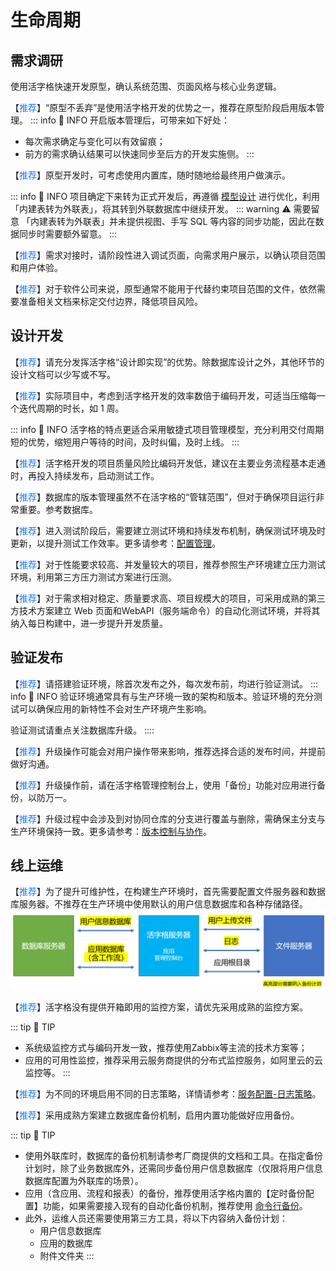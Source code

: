 # 生命周期

## 需求调研

使用活字格快速开发原型，确认系统范围、页面风格与核心业务逻辑。

【<font color="#1677FF">推荐</font>】“原型不丢弃”是使用活字格开发的优势之一，推荐在原型阶段启用版本管理。
::: info 📍 INFO
开启版本管理后，可带来如下好处：
- 每次需求确定与变化可以有效留痕；
- 前方的需求确认结果可以快速同步至后方的开发实施侧。
:::

【<font color="#1677FF">推荐</font>】原型开发时，可考虑使用内置库，随时随地给最终用户做演示。

::: info 📍 INFO
项目确定下来转为正式开发后，再遵循 [模型设计](../dev/database/domain) 进行优化，利用「内建表转为外联表」，将其转到外联数据库中继续开发。
::: warning ⚠️ 需要留意
「内建表转为外联表」并未提供视图、手写 SQL 等内容的同步功能，因此在数据同步时需要额外留意。
:::

【<font color="#1677FF">推荐</font>】需求对接时，请阶段性进入调试页面，向需求用户展示，以确认项目范围和用户体验。

【<font color="#1677FF">推荐</font>】对于软件公司来说，原型通常不能用于代替约束项目范围的文件，依然需要准备相关文档来标定交付边界，降低项目风险。

## 设计开发

【<font color="#1677FF">推荐</font>】请充分发挥活字格“设计即实现”的优势。除数据库设计之外，其他环节的设计文档可以少写或不写。

【<font color="#1677FF">推荐</font>】实际项目中，考虑到活字格开发的效率数倍于编码开发，可适当压缩每一个迭代周期的时长，如 1 周。

::: info 📍 INFO
活字格的特点更适合采用敏捷式项目管理模型，充分利用交付周期短的优势，缩短用户等待的时间，及时纠偏，及时上线。
:::

【<font color="#1677FF">推荐</font>】活字格开发的项目质量风险比编码开发低，建议在主要业务流程基本走通时，再投入持续发布，启动测试工作。

【<font color="#1677FF">推荐</font>】数据库的版本管理虽然不在活字格的“管辖范围”，但对于确保项目运行非常重要。参考数据库。

【<font color="#1677FF">推荐</font>】进入测试阶段后，需要建立测试环境和持续发布机制，确保测试环境及时更新，以提升测试工作效率。更多请参考：[配置管理](../dev/configuration/application#环境)。

【<font color="#1677FF">推荐</font>】对于性能要求较高、并发量较大的项目，推荐参照生产环境建立压力测试环境，利用第三方压力测试方案进行压测。

【<font color="#1677FF">推荐</font>】对于需求相对稳定、质量要求高、项目规模大的项目，可采用成熟的第三方技术方案建立 Web 页面和WebAPI（服务端命令）的自动化测试环境，并将其纳入每日构建中，进一步提升开发质量。

## 验证发布

【<font color="#1677FF">推荐</font>】请搭建验证环境，除首次发布之外，每次发布前，均进行验证测试。
::: info 📍 INFO
验证环境通常具有与生产环境一致的架构和版本。验证环境的充分测试可以确保应用的新特性不会对生产环境产生影响。

验证测试请重点关注数据库升级。
::::

【<font color="#1677FF">推荐</font>】升级操作可能会对用户操作带来影响，推荐选择合适的发布时间，并提前做好沟通。

【<font color="#1677FF">推荐</font>】升级操作前，请在活字格管理控制台上，使用「备份」功能对应用进行备份，以防万一。

【<font color="#1677FF">推荐</font>】升级过程中会涉及到对协同仓库的分支进行覆盖与删除，需确保主分支与生产环境保持一致。更多请参考：[版本控制与协作](../dev/cooperation)。

## 线上运维

【<font color="#1677FF">推荐</font>】为了提升可维护性，在构建生产环境时，首先需要配置文件服务器和数据库服务器。不推荐在生产环境中使用默认的用户信息数据库和各种存储路径。
![生产环境配置](../images/arch-life-prd.png "生产环境配置")

【<font color="#1677FF">推荐</font>】活字格没有提供开箱即用的监控方案，请优先采用成熟的监控方案。

::: tip 🔔 TIP
- 系统级监控方式与编码开发一致，推荐使用Zabbix等主流的技术方案等；
- 应用的可用性监控，推荐采用云服务商提供的分布式监控服务，如阿里云的云监控等。
:::

【<font color="#1677FF">推荐</font>】为不同的环境启用不同的日志策略，详情请参考：[服务配置-日志策略](../operation/service)。

【<font color="#1677FF">推荐</font>】采用成熟方案建立数据库备份机制，启用内置功能做好应用备份。

::: tip 🔔 TIP
- 使用外联库时，数据库的备份机制请参考厂商提供的文档和工具。在指定备份计划时，除了业务数据库外，还需同步备份用户信息数据库（仅限将用户信息数据库配置为外联库的场景）。
- 应用（含应用、流程和报表）的备份，推荐使用活字格内置的【定时备份配置】功能，如果需要接入现有的自动化备份机制，推荐使用 [命令行备份](https://www.grapecity.com.cn/solutions/huozige/help/docs/appmaintenance/commandlinebackup)。
- 此外，运维人员还需要使用第三方工具，将以下内容纳入备份计划：
	- 用户信息数据库
	- 应用的数据库
	- 附件文件夹
:::